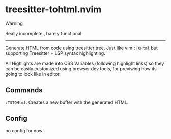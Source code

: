 # treesitter-tohtml.nvim

> [!WARNING]
> Really incomplete , barely functional.

----

Generate HTML from code using treesitter tree.
Just like vim `:TOHtml` but supporting Treesitter + LSP syntax highlighting.

All Highlights are made into CSS Variables (following highlight links) so they can be easily customized using browser dev tools, for previwing how its going to look like in editor.

## Commands

`:TSTOHtml`: Creates a new buffer with the generated HTML.

## Config

no config for now!

